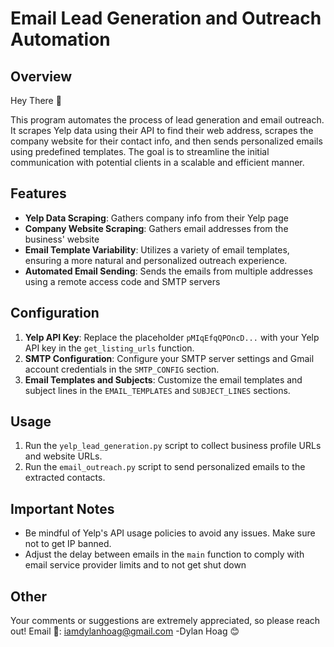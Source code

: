 # Email Lead Generation and Outreach Automation

## Overview

Hey There 👋

This program automates the process of lead generation and email outreach. It scrapes Yelp data using their API to find their web address, scrapes the company website for their contact info, and then sends personalized emails using predefined templates. The goal is to streamline the initial communication with potential clients in a scalable and efficient manner.

## Features

- **Yelp Data Scraping**: Gathers company info from their Yelp page
- **Company Website Scraping**: Gathers email addresses from the business' website
- **Email Template Variability**: Utilizes a variety of email templates, ensuring a more natural and personalized outreach experience.
- **Automated Email Sending**: Sends the emails from multiple addresses using a remote access code and SMTP servers

## Configuration

1. **Yelp API Key**: Replace the placeholder `pMIqEfqQPOncD...` with your Yelp API key in the `get_listing_urls` function.
2. **SMTP Configuration**: Configure your SMTP server settings and Gmail account credentials in the `SMTP_CONFIG` section.
3. **Email Templates and Subjects**: Customize the email templates and subject lines in the `EMAIL_TEMPLATES` and `SUBJECT_LINES` sections.

## Usage

1. Run the `yelp_lead_generation.py` script to collect business profile URLs and website URLs.
2. Run the `email_outreach.py` script to send personalized emails to the extracted contacts.

## Important Notes

- Be mindful of Yelp's API usage policies to avoid any issues. Make sure not to get IP banned.
- Adjust the delay between emails in the `main` function to comply with email service provider limits and to not get shut down

## Other

Your comments or suggestions are extremely appreciated, so please reach out!
Email 📧: iamdylanhoag@gmail.com
-Dylan Hoag 😊
